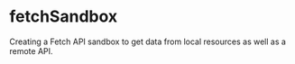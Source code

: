 # fetchSandbox
Creating a Fetch API sandbox to get data from local resources as well as a remote API.

